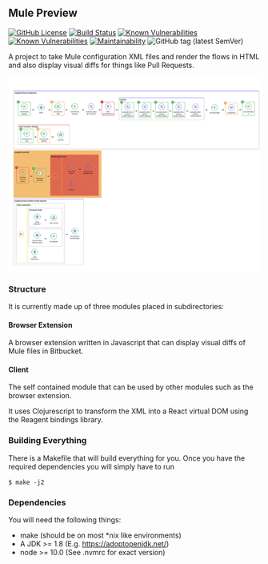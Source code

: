 ## Mule Preview

[![GitHub License](https://img.shields.io/github/license/agiledigital/mule-preview.svg)](https://github.com/agiledigital/mule-preview/blob/master/LICENSE)
[![Build Status](https://travis-ci.com/agiledigital/mule-preview.svg?branch=master)](https://travis-ci.com/agiledigital/mule-preview)
[![Known Vulnerabilities](https://snyk.io//test/github/agiledigital/mule-preview/badge.svg?targetFile=browser-plugin/package.json)](https://snyk.io//test/github/agiledigital/mule-preview?targetFile=browser-plugin/package.json)
[![Known Vulnerabilities](https://snyk.io//test/github/agiledigital/mule-preview/badge.svg?targetFile=client/package.json)](https://snyk.io//test/github/agiledigital/mule-preview?targetFile=client/package.json)
[![Maintainability](https://api.codeclimate.com/v1/badges/958029813bd4b7f26dca/maintainability)](https://codeclimate.com/github/agiledigital/mule-preview/maintainability)
![GitHub tag (latest SemVer)](https://img.shields.io/github/tag/agiledigital/mule-preview)

A project to take Mule configuration XML files and render the flows in HTML
and also display visual diffs for things like Pull Requests.

![Example screenshot showing rendered flows](https://raw.githubusercontent.com/NoxHarmonium/mule-preview/master/doc/example.PNG "Example screenshot showing rendered flows")

### Structure

It is currently made up of three modules placed in subdirectories:

#### Browser Extension

A browser extension written in Javascript that can display visual diffs of Mule files in Bitbucket.

#### Client

The self contained module that can be used by other modules such as the browser extension.

It uses Clojurescript to transform the XML into a React virtual DOM
using the Reagent bindings library.

### Building Everything

There is a Makefile that will build everything for you. Once you have the required dependencies you will simply have to run

    $ make -j2

### Dependencies

You will need the following things:

- make (should be on most \*nix like environments)
- A JDK >= 1.8 (E.g. https://adoptopenjdk.net/)
- node >= 10.0 (See .nvmrc for exact version)
